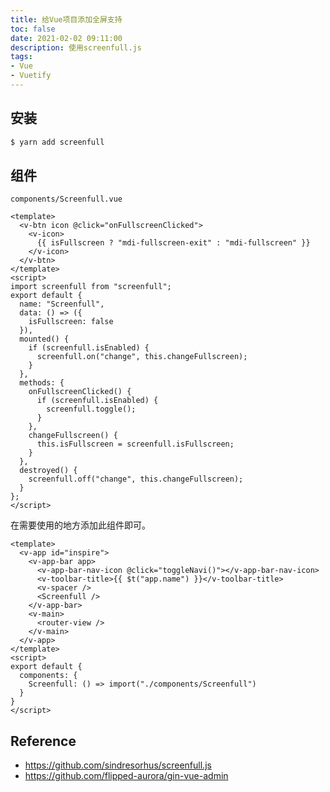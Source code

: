 ```yaml
---
title: 给Vue项目添加全屏支持
toc: false
date: 2021-02-02 09:11:00
description: 使用screenfull.js
tags:
- Vue
- Vuetify
---
```


## 安装

```bash
$ yarn add screenfull
```

## 组件

`components/Screenfull.vue`

```vue
<template>
  <v-btn icon @click="onFullscreenClicked">
    <v-icon>
      {{ isFullscreen ? "mdi-fullscreen-exit" : "mdi-fullscreen" }}
    </v-icon>
  </v-btn>
</template>
<script>
import screenfull from "screenfull";
export default {
  name: "Screenfull",
  data: () => ({
    isFullscreen: false
  }),
  mounted() {
    if (screenfull.isEnabled) {
      screenfull.on("change", this.changeFullscreen);
    }
  },
  methods: {
    onFullscreenClicked() {
      if (screenfull.isEnabled) {
        screenfull.toggle();
      }
    },
    changeFullscreen() {
      this.isFullscreen = screenfull.isFullscreen;
    }
  },
  destroyed() {
    screenfull.off("change", this.changeFullscreen);
  }
};
</script>
```

在需要使用的地方添加此组件即可。

```vue
<template>
  <v-app id="inspire">
    <v-app-bar app>
      <v-app-bar-nav-icon @click="toggleNavi()"></v-app-bar-nav-icon>
      <v-toolbar-title>{{ $t("app.name") }}</v-toolbar-title>
      <v-spacer />
      <Screenfull />
    </v-app-bar>
    <v-main>
      <router-view />
    </v-main>
  </v-app>
</template>
<script>
export default {
  components: {
    Screenfull: () => import("./components/Screenfull")
  }
}
</script>
```

## Reference

- https://github.com/sindresorhus/screenfull.js
- https://github.com/flipped-aurora/gin-vue-admin

